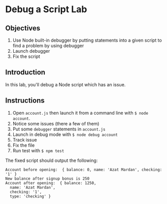 # Debug a Script Lab

## Objectives

1. Use Node built-in debugger by putting statements into a given script to find a problem by using debugger
2. Launch debugger
3. Fix the script



## Introduction

In this lab, you'll debug a Node script which has an issue.

## Instructions

1. Open `account.js` then launch it from a command line with `$ node account`.
2. Notice some issues (there a few of them)
3. Put some `debugger` statements in `account.js`
4. Launch in debug mode with `$ node debug account`
5. Track issue
6. Fix the file
7. Run test with `$ npm test`


The fixed script should output the following:

```
Account before opening:  { balance: 0, name: 'Azat Mardan', checking: '1' }
New balance after signup bonus is 250
Account after opening:  { balance: 1250,
  name: 'Azat Mardan',
  checking: '1',
  type: 'checking' }
```
